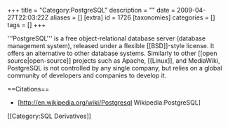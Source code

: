 +++
title = "Category:PostgreSQL"
description = ""
date = 2009-04-27T22:03:22Z
aliases = []
[extra]
id = 1726
[taxonomies]
categories = []
tags = []
+++

'''PostgreSQL''' is a free object-relational database server (database management system), released under a flexible [[BSD]]-style license. It offers an alternative to other database systems. Similarly to other [[open source|open-source]] projects such as Apache, [[Linux]], and MediaWiki, PostgreSQL is not controlled by any single company, but relies on a global community of developers and companies to develop it.

==Citations==
* [http://en.wikipedia.org/wiki/Postgresql Wikipedia:PostgreSQL]

[[Category:SQL Derivatives]]
